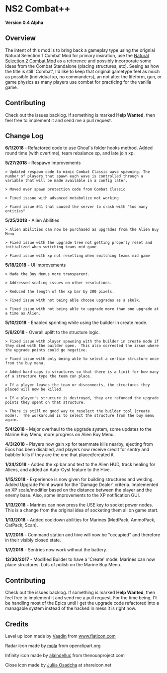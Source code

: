 # NS2 Combat++
**Version 0.4 Alpha**

## Overview
The intent of this mod is to bring back a gameplay type using the orignial Natural Selection 1 Combat Mod for primary insiration, use the [Natural Selection 2 Combat Mod](https://github.com/AlexHayton/NS2Combat) as a reference and possibly incorporate some ideas from the Combat Standalone (placing structures, etc).  Seeing as how the title is still 'Combat', I'd like to keep that original gametype feel as much as possible (individual xp, no commanders), an not alter the lifeform, gun, or game physics as many players use combat for practicing for the vanilla game.

## Contributing
Check out the issues backlog.  If something is marked **Help Wanted**, then feel free to implement it and send me a pull request.

## Change Log
**6/1/2018** - Refactored code to use Ghoul's folder hooks method.  Added round time (with overtime), team rebalance xp, and late join xp.

**5/27/2018** - Respawn Improvements

    > Updated respawn code to mimic Combat Classic wave spawning. The number of players that spawn each wave is controlled through a variable that will be made available in a config later.

    > Moved over spawn protection code from Combat Classic

    > Fixed isssue with advanced metabolize not working

    > Fixed issue #41 that caused the server to crash with "too many entities"
    
**5/25/2018** - Alien Abilities

    > Alien abilities can now be purchased as upgrades from the Alien Buy Menu

    > Fixed issue with the upgrade tree not getting properly reset and initialized when switching teams mid game

    > Fixed issue with xp not resetting when switching teams mid game

**5/18/2018** - UI Improvements

    > Made the Buy Menus more transparent.

    > Addressed scaling issues on other resolutions.

    > Reduced the length of the xp bar by 200 pixels.

    > Fixed issue with not being able choose upgrades as a skulk.

    > Fixed issue with not being able to upgrade more than one upgrade at a time as Alien.

**5/10/2018** - Enabled sprinting while using the builder in create mode.

**5/6/2018** - Overall uplift to the structure logic.

    > Fixed issue with player spawning with the builder in create mode if they died with the builder open.  This also corrected the issue where the upgrade points could go negative.
    
    > Fixed issue with only being able to select a certain structure once from the buy menu.
    
    > Added hard caps to structures so that there is a limit for how many of a structure type the team can place.
    
    > If a player leaves the team or disconnects, the structures they placed will now be killed.
    
    > If a player's structure is destroyed, they are refunded the upgrade points they spent on that structure.
    
    > There is still no good way to reselect the builder tool (create mode).  The workaround is to select the structure from the buy menu again.

**5/4/2018** - Major overhaul to the upgrade system, some updates to the Marine Buy Menu, more progress on Alien Buy Menu.

**4/3/2018** - Players now gain xp for teammate kills nearby, ejecting from Exos has been disabled, and players now receive credit for sentry and babbler kills if they are the one that placed/created it.

**1/24/2018** - Added the xp bar and text to the Alien HUD, track healing for Aliens, and added an Auto-Cyst feature to the Hive.

**1/15/2018** - Experience is now given for building structures and welding.  Added Upgrade Point award for the 'Damage Dealer' criteria.  Implemented an XP scale/modifier based on the distance between the player and the enemy base. Also, some improvements to the XP notification GUI.

**1/13/2018** - Marines can now press the USE key to socket power nodes.  This is a change from the original idea of socketing them all on game start.

**1/13/2018** - Added cooldown abilities for Marines (MedPack, AmmoPack, CatPack, Scan).

**1/7/2018** - Command station and hive will now be "occupied" and therefore in their visibly closed state.

**1/7/2018** - Sentries now work without the battery.

**12/30/2017** - Modified Builder to have a 'Create' mode.  Marines can now place structures.  Lots of polish on the Marine Buy Menu.

## Contributing
Check out the issues backlog.  If something is marked **Help Wanted**, then feel free to implement it and send me a pull request.  For the time being, I'll be handling most of the Epics until I get the upgrade code refactored into a managable system instead of the hacked in mess it is right now.

## Credits
Level up icon made by [Vaadin](https://www.flaticon.com/authors/vaadin) from www.flaticon.com

Radar icon made by [mola](https://openclipart.org/user-detail/mola) from openclipart.org

Infinity icon made by [alaindelluc](https://thenounproject.com/alaindelluc/) from thenounproject.com

Close icon made by [Juliia Osadcha](https://www.shareicon.net/author/juliia-osadcha) at shareicon.net
